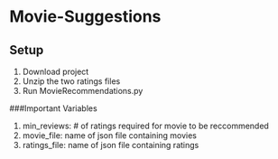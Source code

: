 # Movie-Suggestions

## Setup
1. Download project
2. Unzip the two ratings files
3. Run MovieRecommendations.py

###Important Variables
1. min_reviews: # of ratings required for movie to be reccommended
2. movie_file: name of json file containing movies
3. ratings_file: name of json file containing ratings